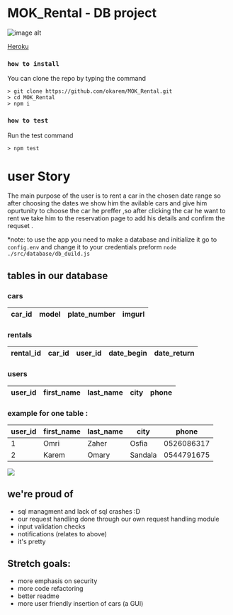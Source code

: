 
# MOK_Rental - DB project

![image alt](https://i.giphy.com/media/IgKziLLX1SDeFXAZba/giphy.webp)

[Heroku](https://mok-car-rentals.herokuapp.com/)


### `how to install`

You can clone the repo by typing the command

```console
> git clone https://github.com/okarem/MOK_Rental.git
> cd MOK_Rental
> npm i
```
### `how to test`
Run the test command

```console
> npm test
```

# user Story 
The main purpose of the user is to rent a car in the chosen date range so after choosing the dates we show him the avilable
cars and give him opurtunity to choose the car he preffer ,so after clicking the car he want to rent we take him to the reservation page to add his details and confirm the requset .

*note: to use the app you need to make a database and initialize it
go to `config.env` and change it to your credentials
preform `node ./src/database/db_duild.js`


## tables in our database

### cars
|   car_id   | model | plate_number | imgurl |
| -------- | -------- | -------- |--------|


### rentals
| rental_id | car_id | user_id | date_begin | date_return |
| ----- | ----- | ----- | ----- | -----|

### users 
| user_id | first_name | last_name | city | phone |
| ----- | ----- | ----- | ----- | -----|


### example for one table :
|   user_id | first_name   | last_name   | city    | phone      |
|----------- | -------------- | ------------- | --------- | ------------|
|         1 | Omri         | Zaher       | Osfia   | 0526086317 |
|         2 | Karem        | Omary       | Sandala | 0544791675 |

![](https://i.imgur.com/kdQYkSF.png)

## we're proud of
* sql managment and lack of sql crashes :D
* our request handling done through our own request handling module
* input validation checks
* notifications (relates to above)
* it's pretty

## Stretch goals: 
* more emphasis on security
* more code refactoring
* better readme
* more user friendly insertion of cars (a GUI)
